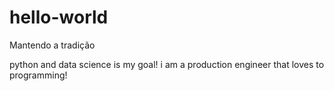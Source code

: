 # hello-world
Mantendo a tradição

python and data science is my goal!
i am a production engineer that loves to programming!
